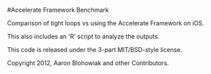 #Accelerate Framework Benchmark

Comparison of tight loops vs using the Accelerate Framework on iOS.

This also includes an 'R' script to analyze the outputs.

This code is released under the 3-part MIT/BSD-style license.

Copyright 2012, Aaron Blohowiak and other Contributors.
